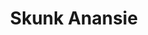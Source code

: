 ---
title: "Skunk Anansie"
summary: "Skunk Anansie are a British rock band whose members include Skin , Cass , Ace and Mark Richardson .
Skunk Anansie formed in 1994, disbanded in 2001 and reformed in 2009. The name \"Skunk Anansie\" is taken from Akan folk tales of Anansi the spider-man of Ghana, with \"Skunk\" added to \"make the name nastier\".They have released six studio albums: Paranoid & Sunburnt , Stoosh , Post Orgasmic Chill , Wonderlustre , Black Traffic and Anarchytecture ; one compilation album, Smashes and Trashes ; and several hit singles, including \"Charity\", \"Hedonism\", \"Selling Jesus\" and \"Weak\".
They are often grouped as part of the Britrock movement, as opposed to the contemporary Britpop of their early years due to their overall harder sound. The band, in 2004, was named as one of the most successful UK chart acts between 1952 and 2003 by the Guinness Book of British Hit Singles & Albums, with a total of 142 weeks on both the singles and album charts ranking them at No. 491. Skunk Anansie have sold 5 million records."
slug: "skunk-anansie"
image: "skunk-anansie.jpg"
apple_music_artist_url: "https://music.apple.com/gb/artist/skunk-anansie/5796114"
wikipedia_url: "https://en.wikipedia.org/wiki/Skunk_Anansie"
---